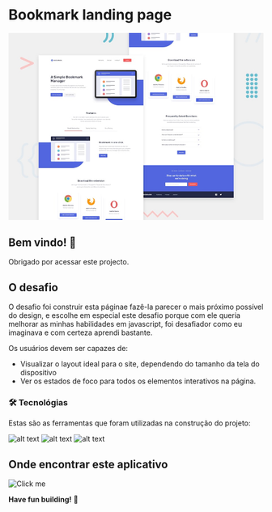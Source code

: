 # Bookmark landing page

![Design preview for the Bookmark landing page page coding challenge](./design/desktop-preview.jpg)

## Bem vindo! 👋

Obrigado por acessar este projecto.



## O desafio

O desafio foi construir esta páginae fazê-la parecer o mais próximo possível do design, e escolhe em especial este desafio porque com ele queria melhorar as minhas habilidades em javascript, foi desafiador como eu imaginava e com certeza aprendi bastante.

Os usuários devem ser capazes de:

- Visualizar o layout ideal para o site, dependendo do tamanho da tela do dispositivo
- Ver os estados de foco para todos os elementos interativos na página.



### 🛠 Tecnológias

Estas são as ferramentas que foram utilizadas na construção do projeto:

![alt text](https://img.shields.io/badge/JavaScript-F7DF1E?style=for-the-badge&logo=javascript&logoColor=black)
![alt text](https://img.shields.io/badge/HTML5-E34F26?style=for-the-badge&logo=html5&logoColor=white) 
![alt text](https://img.shields.io/badge/CSS3-1572B6?style=for-the-badge&logo=css3&logoColor=white) 

## Onde encontrar este aplicativo
![Click me](https://bookmark-jade.vercel.app/)

**Have fun building!** 🚀

